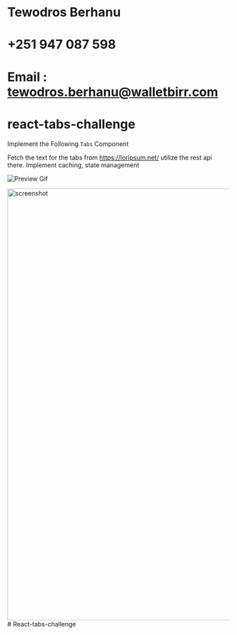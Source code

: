 
# Tewodros Berhanu 
# +251 947 087 598
# Email : tewodros.berhanu@walletbirr.com

# react-tabs-challenge

Implement the Following `Tabs` Component

Fetch the text for the tabs from https://loripsum.net/ utilize the rest api there.
Implement caching, state management

![Preview Gif](https://github.com/Mereb-Tech/react-tabs-challenge/blob/main/preview.gif)

<img width="979" alt="screenshot" src="https://user-images.githubusercontent.com/108453092/181007694-d9b59f74-5a09-480c-b562-30efc27dfe1a.png">
# React-tabs-challenge
